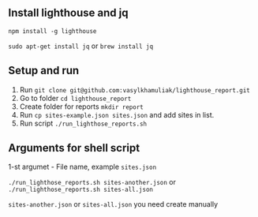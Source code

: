 ## Install lighthouse and jq

`npm install -g lighthouse`

`sudo apt-get install jq` or `brew install jq`

## Setup and run

1. Run `git clone git@github.com:vasylkhamuliak/lighthouse_report.git`
2. Go to folder `cd lighthouse_report`
3. Create folder for reports `mkdir report`
3. Run `cp sites-example.json sites.json` and add sites in list.
4. Run script `./run_lighthose_reports.sh`

## Arguments for shell script


1-st argumet - File name, example `sites.json`

`./run_lighthose_reports.sh sites-another.json` or `./run_lighthose_reports.sh sites-all.json`

`sites-another.json` or `sites-all.json` you need create manually
